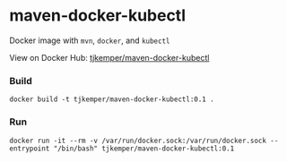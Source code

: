 # maven-docker-kubectl

Docker image with `mvn`, `docker`, and `kubectl`

View on Docker Hub: [tjkemper/maven-docker-kubectl](https://hub.docker.com/r/tjkemper/maven-docker-kubectl/)

### Build

```
docker build -t tjkemper/maven-docker-kubectl:0.1 .
```

### Run

```
docker run -it --rm -v /var/run/docker.sock:/var/run/docker.sock --entrypoint "/bin/bash" tjkemper/maven-docker-kubectl:0.1
```

